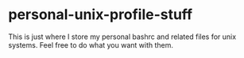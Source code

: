 # personal-unix-profile-stuff
This is just where I store my personal bashrc and related files for unix systems. Feel free to do what you want with them.
